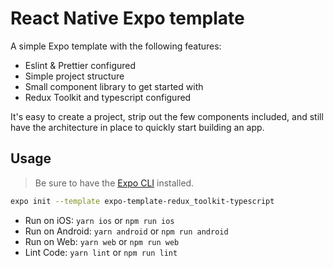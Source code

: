 # React Native Expo template

A simple Expo template with the following features:

- Eslint & Prettier configured
- Simple project structure
- Small component library to get started with
- Redux Toolkit and typescript configured

It's easy to create a project, strip out the few components included, and still have the architecture in place to quickly start building an app.

## Usage

> Be sure to have the [Expo CLI](https://docs.expo.io/workflow/expo-cli/) installed.

```bash
expo init --template expo-template-redux_toolkit-typescript
```

- Run on iOS: `yarn ios` or `npm run ios`
- Run on Android: `yarn android` or `npm run android`
- Run on Web: `yarn web` or `npm run web`
- Lint Code: `yarn lint` or `npm run lint`
